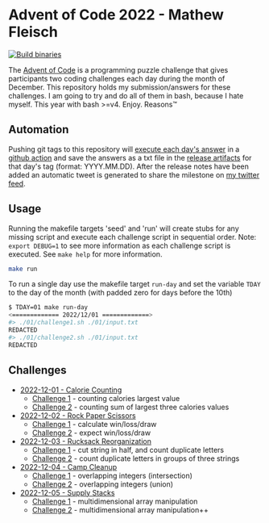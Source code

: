 # Advent of Code 2022 - Mathew Fleisch

[![Build binaries](https://github.com/mathew-fleisch/adventofcode2022/actions/workflows/release.yaml/badge.svg)](https://github.com/mathew-fleisch/adventofcode2022/actions/workflows/release.yaml)

The [Advent of Code](https://adventofcode.com/) is a programming puzzle challenge that gives participants two coding challenges each day during the month of December. This repository holds my submission/answers for these challenges. I am going to try and do all of them in bash, because I hate myself. This year with bash >=v4. Enjoy. Reasons™

## Automation

Pushing git tags to this repository will [execute each day's answer](https://github.com/mathew-fleisch/adventofcode2022/actions/workflows/release.yaml) in a [github action](.github/workflows/release.yaml) and save the answers as a txt file in the [release artifacts](https://github.com/mathew-fleisch/adventofcode2022/releases) for that day's tag (format: YYYY.MM.DD). After the release notes have been added an automatic tweet is generated to share the milestone on [my twitter feed](https://twitter.com/draxiomatic). 


## Usage

Running the makefile targets 'seed' and 'run' will create stubs for any missing script and execute each challenge script in sequential order. Note: `export DEBUG=1` to see more information as each challenge script is executed. See `make help` for more information.

```bash
make run
```

To run a single day use the makefile target `run-day` and set the variable `TDAY` to the day of the month (with padded zero for days before the 10th)

```bash
$ TDAY=01 make run-day
<============= 2022/12/01 =============>
#> ./01/challenge1.sh ./01/input.txt
REDACTED
#> ./01/challenge2.sh ./01/input.txt
REDACTED
```

## Challenges

 - [2022-12-01 - Calorie Counting](01)
    - [Challenge 1](01/challenge1.sh) - counting calories largest value
    - [Challenge 2](01/challenge2.sh) - counting sum of largest three calories values
  - [2022-12-02 - Rock Paper Scissors](02)
    - [Challenge 1](02/challenge1.sh) - calculate win/loss/draw
    - [Challenge 2](02/challenge2.sh) - expect win/loss/draw
  - [2022-12-03 - Rucksack Reorganization](03)
    - [Challenge 1](03/challenge1.sh) - cut string in half, and count duplicate letters
    - [Challenge 2](03/challenge2.sh) - count duplicate letters in groups of three strings
  - [2022-12-04 - Camp Cleanup](04)
    - [Challenge 1](04/challenge1.sh) - overlapping integers (intersection)
    - [Challenge 2](04/challenge2.sh) - overlapping integers (union)
  - [2022-12-05 - Supply Stacks](05)
    - [Challenge 1](05/challenge1.sh) - multidimensional array manipulation
    - [Challenge 2](05/challenge2.sh) - multidimensional array manipulation++
 